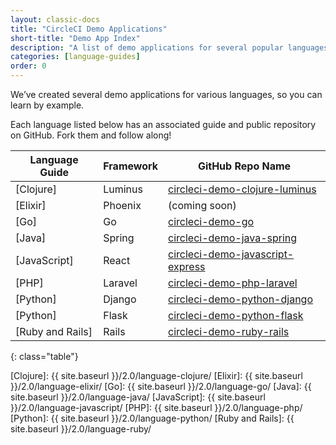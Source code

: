 ```yaml
---
layout: classic-docs
title: "CircleCI Demo Applications"
short-title: "Demo App Index"
description: "A list of demo applications for several popular languages"
categories: [language-guides]
order: 0
---
```


We’ve created several demo applications for various languages, so you can learn by example.

Each language listed below has an associated guide and public repository on GitHub. Fork them and follow along!

Language Guide | Framework | GitHub Repo Name
---------|-----------|-----------------
[Clojure] | Luminus | [circleci-demo-clojure-luminus]
[Elixir] | Phoenix | (coming soon)
[Go] | Go | [circleci-demo-go]
[Java] | Spring | [circleci-demo-java-spring]
[JavaScript] | React | [circleci-demo-javascript-express]
[PHP] | Laravel | [circleci-demo-php-laravel]
[Python] | Django | [circleci-demo-python-django]
[Python] | Flask | [circleci-demo-python-flask]
[Ruby and Rails] | Rails | [circleci-demo-ruby-rails]
{: class="table"}

[Clojure]: {{ site.baseurl }}/2.0/language-clojure/
[Elixir]: {{ site.baseurl }}/2.0/language-elixir/
[Go]: {{ site.baseurl }}/2.0/language-go/
[Java]: {{ site.baseurl }}/2.0/language-java/
[JavaScript]: {{ site.baseurl }}/2.0/language-javascript/
[PHP]: {{ site.baseurl }}/2.0/language-php/
[Python]: {{ site.baseurl }}/2.0/language-python/
[Ruby and Rails]: {{ site.baseurl }}/2.0/language-ruby/

[circleci-demo-clojure-luminus]: https://github.com/CircleCI-Public/circleci-demo-clojure-luminus
[circleci-demo-go]: https://github.com/CircleCI-Public/circleci-demo-go
[circleci-demo-java-spring]: https://github.com/CircleCI-Public/circleci-demo-java-spring
[circleci-demo-javascript-express]: https://github.com/CircleCI-Public/circleci-demo-javascript-express
[circleci-demo-php-laravel]: https://github.com/CircleCI-Public/circleci-demo-php-laravel
[circleci-demo-python-django]: https://github.com/CircleCI-Public/circleci-demo-python-flask
[circleci-demo-python-flask]: https://github.com/CircleCI-Public/circleci-demo-python-flask
[circleci-demo-ruby-rails]: https://github.com/CircleCI-Public/circleci-demo-ruby-rails
